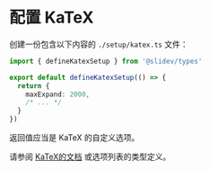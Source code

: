 # 配置 KaTeX

<Environment type="node" />

创建一份包含以下内容的 `./setup/katex.ts` 文件：

```ts twoslash
import { defineKatexSetup } from '@slidev/types'

export default defineKatexSetup(() => {
  return {
    maxExpand: 2000,
    /* ... */
  }
})
```

返回值应当是 KaTeX 的自定义选项。

请参阅 [KaTeX的文档](https://katex.org/docs/options.html) 或选项列表的类型定义。
